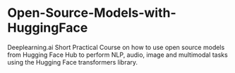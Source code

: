 # Open-Source-Models-with-HuggingFace
Deeplearning.ai Short Practical Course on how to use open source models from Hugging Face Hub to perform NLP, audio, image and multimodal tasks using the Hugging Face transformers library.
